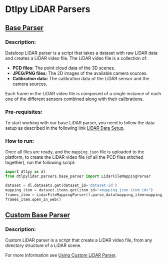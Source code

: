 # Dtlpy LiDAR Parsers

## [Base Parser](base_parser.py)

### Description:

Dataloop LiDAR parser is a script that takes a dataset with raw LiDAR data and creates a LiDAR video file.
The LiDAR video file is a collection of:

- **PCD files:** The point cloud data of the 3D scenes.
- **JPEG/PNG files:** The 2D images of the available camera sources.
- **Calibration data:** The calibration data of the LiDAR sensor and the camera sources.

Each frame in the LiDAR video file is composed of a single instance of each one of the different sensors combined along
with their calibrations.

### Pre-requisites:

To start working with our base LiDAR parser, you need to follow the data setup as described in the following link
[LiDAR Data Setup](https://docs.dataloop.ai/docs/lidar-data-setup).

### How to run:

Once all files are ready, and the `mapping.json` file is uploaded to the platform, to create the LiDAR video file (of all the PCD files stitched together), run the following script:

```python
import dtlpy as dl
from dtlpylidar.parsers.base_parser import LidarFileMappingParser

dataset = dl.datasets.get(dataset_id='dataset-id')
mapping_item = dataset.items.get(item_id="<mapping.json item id>")
frames_item = LidarFileMappingParser().parse_data(mapping_item=mapping_item)
frames_item.open_in_web()
```


## [Custom Base Parser](custom_base_parser.py)

### Description:

Custom LiDAR parser is a script that create a LiDAR video file, from any directory structure of a LiDAR scene.

For more information see [Using Custom LiDAR Parser](https://developers.dataloop.ai/tutorials/data_management/items_and_annotations/other_data_types/lidar/chapter#using-custom-lidar-parser).

